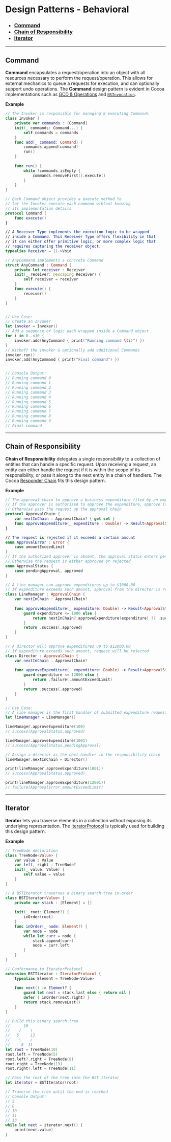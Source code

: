 # Design Patterns - Behavioral

<h3><ul>
    <li><a href="#Command">Command</a></li>
    <li><a href="#Chain-of-Responsibility">Chain of Responsibility</a></li>
    <li><a href="#Iterator">Iterator</a></li>
</ul></h3>

---
## Command

__Command__ encapsulates a request/operation into an object with all resources necessary to perform the request/operation. 
This allows for external mechanics to queue a requests for execution, and can optionally support undo operations. 
The __Command__ design pattern is evident in Cocoa implementations such as [GCD & Operations](https://github.com/hsuanchih/Scribbles/blob/master/Cocoa/Concurrency-GCD-Operations.md) 
and [`NSInvocation`](https://developer.apple.com/documentation/foundation/nsinvocation).

__Example__
```Swift
// The Invoker is responsible for managing & executing Commands
class Invoker {
    private var commands : [Command]
    init(_ commands: Command...) {
        self.commands = commands
    }
    func add(_ command: Command) {
        commands.append(command)
        run()
    }
    
    func run() {
        while !commands.isEmpty {
            commands.removeFirst().execute()
        }
    }
}

// Each Command object provides a execute method to
// let the Invoker execute each command wihtout knowing
// its implementation details
protocol Command {
    func execute()
}

// A Receiver Type implements the execution logic to be wrapped
// inside a Command. This Receiver Type offers flexibility in that
// it can either offer primitive logic, or more complex logic that
// requires capturing the receiver object.
typealias Receiver = ()->Void

// AnyCommand implements a concrete Command
struct AnyCommand : Command {
    private let receiver : Receiver
    init(_ receiver: @escaping Receiver) {
        self.receiver = receiver
    }
    func execute() {
        receiver()
    }
}


// Use Case:
// Create an Invoker
let invoker = Invoker()
// Add a sequence of logic each wrapped inside a Command object
for i in 0..<10 {
    invoker.add(AnyCommand { print("Running command \(i)") })
}
// Kickoff the invoker & optionally add additional Commands 
invoker.run()
invoker.add(AnyCommand { print("Final command") })


// Console Output:
// Running command 0
// Running command 1
// Running command 2
// Running command 3
// Running command 4
// Running command 5
// Running command 6
// Running command 7
// Running command 8
// Running command 9
// Final command
```
---
## Chain of Responsibility

__Chain of Responsibility__ delegates a single responsibility to a collection of entities that can handle a specific request. Upon receiving a request, an entity can either handle the request if it is within the scope of its responsibility, or pass it along to the next entity in a chain of handlers. The Cocoa [Responder Chain](../Cocoa/Event-Handling-And-Responder-Chain.md) fits this design pattern.

__Example__
```Swift
// The approval chain to approve a business expenditure filed by an employee
// If the approver is authorized to approve the expenditure, approve it
// Otherwise pass the request up the approval chain
protocol ApprovalChain {
    var nextInChain : ApprovalChain? { get set }
    func approveExpenditure(_ expenditure : Double) -> Result<ApprovalStatus, ApprovalError>
}

// The request is rejected if it exceeds a certain amount
enum ApprovalError : Error {
    case amountExceedLimit
}
// If the authorized approver is absent, the approval status enters pending state
// Otherwise the request is either approved or rejected
enum ApprovalStatus {
    case pendingApproval, approved
}

// A line manager can approve expenditures up to $1000.00
// If expenditure exceeds such amount, approval from the director is required
class LineManager : ApprovalChain {
    var nextInChain : ApprovalChain?
    
    func approveExpenditure(_ expenditure: Double) -> Result<ApprovalStatus, ApprovalError> {
        guard expenditure <= 1000 else {
            return nextInChain?.approveExpenditure(expenditure) ?? .success(.pendingApproval)
        }
        return .success(.approved)
    }
}

// A director will approve expenditures up to $12000.00
// If expenditure exceeds such amount, request will be rejected
class Director : ApprovalChain {
    var nextInChain : ApprovalChain?
    
    func approveExpenditure(_ expenditure: Double) -> Result<ApprovalStatus, ApprovalError> {
        guard expenditure <= 12000 else {
            return .failure(.amountExceedLimit)
        }
        return .success(.approved)
    }
}

// Use Case:
// A line manager is the first handler of submitted expenditure request
let lineManager = LineManager()

lineManager.approveExpenditure(100)
// success(ApprovalStatus.approved)

lineManager.approveExpenditure(1001)
// success(ApprovalStatus.pendingApproval)

// Assign a director as the next handler in the responsibility chain
lineManager.nextInChain = Director()

print(lineManager.approveExpenditure(1001))
// success(ApprovalStatus.approved)

print(lineManager.approveExpenditure(12001))
// failure(ApprovalError.amountExceedLimit)
```
---
## Iterator

__Iterator__ lets you traverse elements in a collection without exposing its underlying representation. 
The [IteratorProtocol](https://developer.apple.com/documentation/swift/iteratorprotocol) is typically used for building this design pattern.

__Example__
```Swift
// TreeNode declaration
class TreeNode<Value> {
    var value : Value
    var left, right : TreeNode?
    init(_ value: Value) {
        self.value = value
    }
}

// A BSTIterator traverses a binary search tree in-order
class BSTIterator<Value> {
    private var stack : [Element] = []
    
    init(_ root: Element?) {
        inOrder(root)
    }
    func inOrder(_ node: Element?) {
        var node = node
        while let curr = node {
            stack.append(curr)
            node = curr.left
        }
    }
}

// Conformance to IteratorProtocol
extension BSTIterator : IteratorProtocol {
    typealias Element = TreeNode<Value>
    
    func next() -> Element? {
        guard let next = stack.last else { return nil }
        defer { inOrder(next.right) }
        return stack.removeLast()
    }
}

// Build this binary search tree
//      10
//    /    \
//   5     13
//    \    /
//     8  11
let root = TreeNode(10)
root.left = TreeNode(5)
root.left?.right = TreeNode(8)
root.right = TreeNode(13)
root.right?.left = TreeNode(11)

// Pass the root of the tree into the BST iterator
let iterator = BSTIterator(root)

// Traverse the tree until the end is reached
// Console Output:
// 5
// 8
// 10
// 11
// 13
while let next = iterator.next() {
    print(next.value)
}
```
